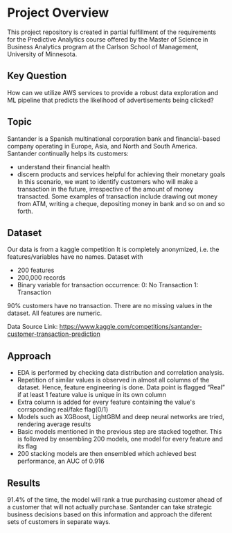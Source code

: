 # Project Overview
This project repository is created in partial fulfillment of the requirements for the Predictive Analytics course offered by the Master of Science in Business Analytics program at the Carlson School of Management, University of Minnesota.

## Key Question
How can we utilize AWS services to provide a robust data exploration and ML pipeline that predicts the likelihood of advertisements being clicked?

## Topic
Santander is a Spanish multinational corporation bank and financial-based company operating in Europe, Asia, and North and South America. Santander continually helps its customers:
- understand their financial health
- discern products and services helpful for achieving their monetary goals
In this scenario, we want to identify customers who will make a transaction in the future, irrespective of the amount of money transacted. Some examples of transaction include drawing out money from ATM, writing a cheque, depositing money in bank and so on and so forth.


## Dataset
Our data is from a kaggle competition It is completely anonymized, i.e. the features/variables have no names. Dataset with
- 200 features
- 200,000 records 
- Binary variable for transaction occurrence:
    0: No Transaction
    1: Transaction

90% customers have no transaction. There are no missing values in the dataset. All features are numeric.

Data Source Link: https://www.kaggle.com/competitions/santander-customer-transaction-prediction

## Approach
- EDA is performed by checking data distribution and correlation analysis.
- Repetition of similar values is observed in almost all columns of the dataset. Hence, feature engineering is done. Data point is flagged “Real” if at least 1 feature value is  unique in its own column
- Extra column is added for every feature containing the value's corrsponding real/fake flag(0/1)
- Models such as XGBoost, LightGBM and deep neural networks are tried, rendering average results
- Basic models mentioned in the previous step are stacked together. This is followed by ensembling 200 models, one model for every feature and its flag
- 200 stacking models are then ensembled which achieved best performance, an AUC of 0.916

## Results
91.4% of the time, the model will rank a true purchasing customer ahead of a customer that will not actually purchase. Santander can take strategic business decisions based on this information and approach the diferent sets of customers in separate ways.
